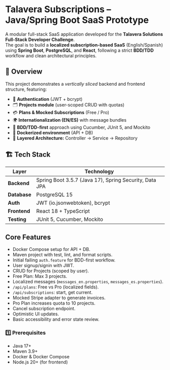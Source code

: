 # Talavera Subscriptions – Java/Spring Boot SaaS Prototype

A modular full-stack SaaS application developed for the **Talavera Solutions Full-Stack Developer Challenge**.  
The goal is to build a **localized subscription-based SaaS** (English/Spanish) using **Spring Boot**, **PostgreSQL**, and **React**, following a strict **BDD/TDD** workflow and clean architectural principles.


## 🧩 Overview

This project demonstrates a *vertically sliced* backend and frontend structure, featuring:

- 🔐 **Authentication** (JWT + bcrypt)  
- 🗂 **Projects module** (user-scoped CRUD with quotas)  
- 💳 **Plans & Mocked Subscriptions** (Free / Pro)  
- 🌍 **Internationalization (EN/ES)** with message bundles  
- 🧪 **BDD/TDD-first** approach using Cucumber, JUnit 5, and Mockito  
- 🐳 **Dockerized environment** (API + DB)  
- 🧱 **Layered Architecture:** Controller → Service → Repository


## 🏗️ Tech Stack

| Layer | Technology |
|-------|-------------|
| **Backend** | Spring Boot 3.5.7 (Java 17), Spring Security, Data JPA |
| **Database** | PostgreSQL 15 |
| **Auth** | JWT (io.jsonwebtoken), bcrypt |
| **Frontend** | React 18 + TypeScript|
| **Testing** | JUnit 5, Cucumber, Mockito |

## Core Features
- Docker Compose setup for API + DB.
- Maven project with test, lint, and format scripts.
- Initial failing `auth.feature` for BDD-first workflow.
- User signup/signin with JWT.
- CRUD for Projects (scoped by user).
- Free Plan: Max 3 projects.
- Localized messages (`messages_en.properties`, `messages_es.properties`).
- `/api/plans`: Free vs Pro (localized fields).  
- `/api/subscriptions`: start, get current.  
- Mocked Stripe adapter to generate invoices.  
- Pro Plan increases quota to 10 projects.
- Cancel subscription endpoint.
- Optimistic UI updates.
- Basic accessibility and error state review.

### 1️⃣ Prerequisites
- Java 17+
- Maven 3.9+
- Docker & Docker Compose
- Node.js 20+ (for frontend)

